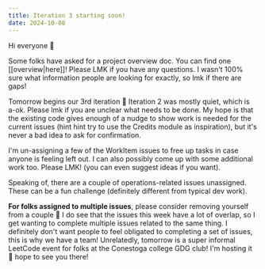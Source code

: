 ```yaml
---
title: Iteration 3 starting soon!
date: 2024-10-08
---
```

Hi everyone 🙂

Some folks have asked for a project overview doc. You can find one [[overview|here]]! Please LMK if you have any questions. I wasn't 100% sure what information people are looking for exactly, so lmk if there are gaps!

Tomorrow begins our 3rd iteration 🎉 Iteration 2 was mostly quiet, which is a-ok. Please lmk if you are unclear what needs to be done. My hope is that the existing code gives enough of a nudge to show work is needed for the current issues (hint hint try to use the Credits module as inspiration), but it's never a bad idea to ask for confirmation.

I'm un-assigning a few of the WorkItem issues to free up tasks in case anyone is feeling left out. I can also possibly come up with some additional work too. Please LMK! (you can even suggest ideas if you want).

Speaking of, there are a couple of operations-related issues unassigned. These can be a fun challenge (definitely different from typical dev work).

**For folks assigned to multiple issues**, please consider removing yourself from a couple 🙂 I do see that the issues this week have a lot of overlap, so I get wanting to complete multiple issues related to the same thing. I definitely don't want people to feel obligated to completing a set of issues, this is why we have a team!
Unrelatedly, tomorrow is a super informal LeetCode event for folks at the Conestoga college GDG club! I'm hosting it 🙂 hope to see you there!
